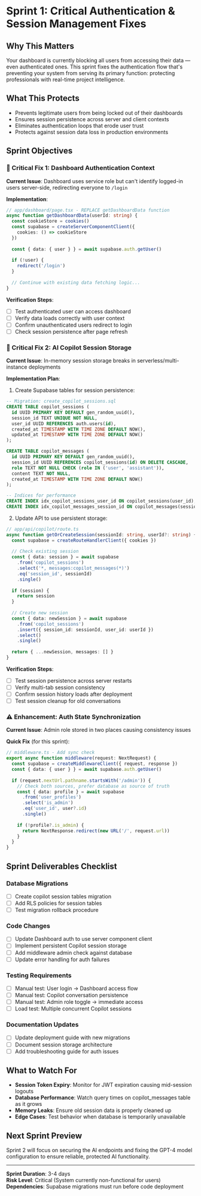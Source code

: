 # Sprint 1: Critical Authentication & Session Management Fixes

## Why This Matters

Your dashboard is currently blocking all users from accessing their data — even authenticated ones. This sprint fixes the authentication flow that's preventing your system from serving its primary function: protecting professionals with real-time project intelligence.

## What This Protects

- Prevents legitimate users from being locked out of their dashboards
- Ensures session persistence across server and client contexts  
- Eliminates authentication loops that erode user trust
- Protects against session data loss in production environments

## Sprint Objectives

### 🔴 Critical Fix 1: Dashboard Authentication Context

**Current Issue**: Dashboard uses service role but can't identify logged-in users server-side, redirecting everyone to `/login`

**Implementation**:
```typescript
// app/dashboard/page.tsx - REPLACE getDashboardData function
async function getDashboardData(userId: string) {
  const cookieStore = cookies()
  const supabase = createServerComponentClient({ 
    cookies: () => cookieStore 
  })
  
  const { data: { user } } = await supabase.auth.getUser()
  
  if (!user) {
    redirect('/login')
  }
  
  // Continue with existing data fetching logic...
}
```

**Verification Steps**:
- [ ] Test authenticated user can access dashboard
- [ ] Verify data loads correctly with user context
- [ ] Confirm unauthenticated users redirect to login
- [ ] Check session persistence after page refresh

### 🔴 Critical Fix 2: AI Copilot Session Storage

**Current Issue**: In-memory session storage breaks in serverless/multi-instance deployments

**Implementation Plan**:
1. Create Supabase tables for session persistence:
```sql
-- Migration: create_copilot_sessions.sql
CREATE TABLE copilot_sessions (
  id UUID PRIMARY KEY DEFAULT gen_random_uuid(),
  session_id TEXT UNIQUE NOT NULL,
  user_id UUID REFERENCES auth.users(id),
  created_at TIMESTAMP WITH TIME ZONE DEFAULT NOW(),
  updated_at TIMESTAMP WITH TIME ZONE DEFAULT NOW()
);

CREATE TABLE copilot_messages (
  id UUID PRIMARY KEY DEFAULT gen_random_uuid(),
  session_id UUID REFERENCES copilot_sessions(id) ON DELETE CASCADE,
  role TEXT NOT NULL CHECK (role IN ('user', 'assistant')),
  content TEXT NOT NULL,
  created_at TIMESTAMP WITH TIME ZONE DEFAULT NOW()
);

-- Indices for performance
CREATE INDEX idx_copilot_sessions_user_id ON copilot_sessions(user_id);
CREATE INDEX idx_copilot_messages_session_id ON copilot_messages(session_id);
```

2. Update API to use persistent storage:
```typescript
// app/api/copilot/route.ts
async function getOrCreateSession(sessionId: string, userId?: string) {
  const supabase = createRouteHandlerClient({ cookies })
  
  // Check existing session
  const { data: session } = await supabase
    .from('copilot_sessions')
    .select('*, messages:copilot_messages(*)')
    .eq('session_id', sessionId)
    .single()
    
  if (session) {
    return session
  }
  
  // Create new session
  const { data: newSession } = await supabase
    .from('copilot_sessions')
    .insert({ session_id: sessionId, user_id: userId })
    .select()
    .single()
    
  return { ...newSession, messages: [] }
}
```

**Verification Steps**:
- [ ] Test session persistence across server restarts
- [ ] Verify multi-tab session consistency
- [ ] Confirm session history loads after deployment
- [ ] Test session cleanup for old conversations

### ⚠️ Enhancement: Auth State Synchronization

**Current Issue**: Admin role stored in two places causing consistency issues

**Quick Fix** (for this sprint):
```typescript
// middleware.ts - Add sync check
export async function middleware(request: NextRequest) {
  const supabase = createMiddlewareClient({ request, response })
  const { data: { user } } = await supabase.auth.getUser()
  
  if (request.nextUrl.pathname.startsWith('/admin')) {
    // Check both sources, prefer database as source of truth
    const { data: profile } = await supabase
      .from('user_profiles')
      .select('is_admin')
      .eq('user_id', user?.id)
      .single()
      
    if (!profile?.is_admin) {
      return NextResponse.redirect(new URL('/', request.url))
    }
  }
}
```

## Sprint Deliverables Checklist

### Database Migrations
- [ ] Create copilot session tables migration
- [ ] Add RLS policies for session tables
- [ ] Test migration rollback procedure

### Code Changes
- [ ] Update Dashboard auth to use server component client
- [ ] Implement persistent Copilot session storage
- [ ] Add middleware admin check against database
- [ ] Update error handling for auth failures

### Testing Requirements
- [ ] Manual test: User login → Dashboard access flow
- [ ] Manual test: Copilot conversation persistence
- [ ] Manual test: Admin role toggle → immediate access
- [ ] Load test: Multiple concurrent Copilot sessions

### Documentation Updates
- [ ] Update deployment guide with new migrations
- [ ] Document session storage architecture
- [ ] Add troubleshooting guide for auth issues

## What to Watch For

- **Session Token Expiry**: Monitor for JWT expiration causing mid-session logouts
- **Database Performance**: Watch query times on copilot_messages table as it grows
- **Memory Leaks**: Ensure old session data is properly cleaned up
- **Edge Cases**: Test behavior when database is temporarily unavailable

## Next Sprint Preview

Sprint 2 will focus on securing the AI endpoints and fixing the GPT-4 model configuration to ensure reliable, protected AI functionality.

---

**Sprint Duration**: 3-4 days  
**Risk Level**: Critical (System currently non-functional for users)  
**Dependencies**: Supabase migrations must run before code deployment
